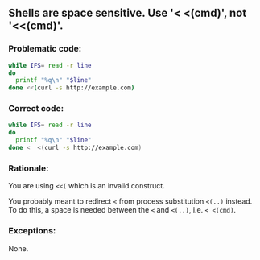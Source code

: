 ## Shells are space sensitive. Use '< <(cmd)', not '<<(cmd)'.

### Problematic code:

```sh
while IFS= read -r line
do
  printf "%q\n" "$line"
done <<(curl -s http://example.com)
```

### Correct code:

```sh
while IFS= read -r line
do
  printf "%q\n" "$line"
done <  <(curl -s http://example.com)
```

### Rationale:

You are using `<<(` which is an invalid construct.

You probably meant to redirect `<` from process substitution `<(..)` instead. To do this, a space is needed between the `<` and `<(..)`, i.e. `< <(cmd)`.

### Exceptions:

None.
